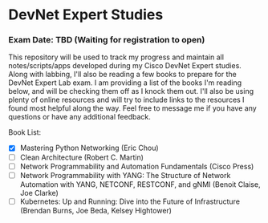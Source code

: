 # DevNet Expert Studies
### Exam Date: TBD (Waiting for registration to open)

This repository will be used to track my progress and maintain all notes/scripts/apps developed during my Cisco DevNet Expert studies.
Along with labbing, I'll also be reading a few books to prepare for the DevNet Expert Lab exam. I am providing a list of the books I'm 
reading below, and will be checking them off as I knock them out. I'll also be using plenty of online resources and will try to include 
links to the resources I found most helpful along the way. Feel free to message me if you have any questions or have any additional 
feedback.

Book List:
- [x] Mastering Python Networking (Eric Chou)
- [ ] Clean Architecture (Robert C. Martin)
- [ ] Network Programmability and Automation Fundamentals (Cisco Press)
- [ ] Network Programmability with YANG: The Structure of Network Automation with YANG, NETCONF, RESTCONF, and gNMI (Benoit Claise, Joe Clarke)
- [ ] Kubernetes: Up and Running: Dive into the Future of Infrastructure (Brendan Burns, Joe Beda, Kelsey Hightower)
